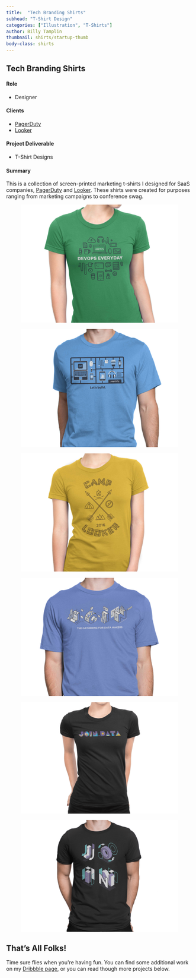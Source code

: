 ```yaml
---
title:  "Tech Branding Shirts"
subhead: "T-Shirt Design"
categories: ["Illustration", "T-Shirts"]
author: Billy Tamplin
thumbnail: shirts/startup-thumb
body-class: shirts
---
```

<section class="container-fluid introduction">
  <div class="container">
    <div class="row">
      <div class="col-sm-12">
        <h1 class="title">Tech Branding Shirts</h1>
      </div>
    </div>
    <div class="row">
      <div class="col-md-5">
        <h4>Role</h4>
        <ul>
          <li>Designer</li>
        </ul>
        <h4>Clients</h4>
        <ul>
          <li><a href="https://www.pagerduty.com/" target="_blank">PagerDuty</a></li>
          <li><a href="https://www.looker.com/" target="_blank">Looker</a></li>
        </ul>
        <h4>Project Deliverable</h4>
        <ul>
          <li>T-Shirt Designs</li>
        </ul>
      </div>
      <div class="col-md-7 summary">
        <h4>Summary</h4>
        <p>This is a collection of screen-printed marketing t-shirts I designed for SaaS companies, <a href="https://www.pagerduty.com/" target="_blank">PagerDuty</a> and <a href="https://www.looker.com/" target="_blank">Looker</a>. These shirts were created for purposes ranging from marketing campaigns to conference swag.</p>
      </div>
    </div>
  </div>
</section>

<section class="container work">
  <div class="row">
    <figure>
      <img src="../img/shirts/shirt-devops.jpg" alt="">
    </figure>
    <figure>
      <img src="../img/shirts/shirt-build.jpg" alt="">
    </figure>
    <figure>
      <img src="../img/shirts/shirt-camp.jpg" alt="">
    </figure>
    <figure>
      <img src="../img/shirts/shirt-join-iso.jpg" alt="">
    </figure>
    <figure>
      <img src="../img/shirts/shirt-join-pattern.png" alt="">
    </figure>
    <figure>
      <img src="../img/shirts/shirt-iso-2.png" alt="">
    </figure>
  </div>
</section>
<section class="container-fluid post-closing">
  <div class="container">
    <h2>That’s All Folks!</h2>
    <p>Time sure flies when you're having fun. You can find some additional work on my <a href="https://dribbble.com/billy" target="_blank">Dribbble page</a>, or you can read though more projects below.</p>
  </div>
</section>
